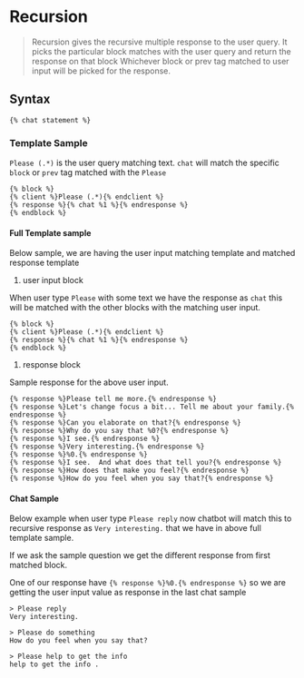 # Recursion
> Recursion gives the recursive multiple response to the user query.
> It picks the particular block matches with the user query and return the response on that block
> Whichever block or prev tag matched to user input will be picked for the response.

## Syntax
```
{% chat statement %}
```

### Template Sample
`Please (.*)` is the user query matching text. `chat` will match the specific `block`
or `prev` tag matched with the `Please` 
```
{% block %}
{% client %}Please (.*){% endclient %}
{% response %}{% chat %1 %}{% endresponse %}
{% endblock %}
```

#### Full Template sample
Below sample, we are having the user input matching template and matched response template

1. user input block


When user type `Please`  with some text we have the response as `chat` this will be matched with the other blocks
with the matching user input.

```
{% block %}
{% client %}Please (.*){% endclient %}
{% response %}{% chat %1 %}{% endresponse %}
{% endblock %}
```

1. response block

Sample response for the above user input.

```
{% response %}Please tell me more.{% endresponse %}
{% response %}Let's change focus a bit... Tell me about your family.{% endresponse %}
{% response %}Can you elaborate on that?{% endresponse %}
{% response %}Why do you say that %0?{% endresponse %}
{% response %}I see.{% endresponse %}
{% response %}Very interesting.{% endresponse %}
{% response %}%0.{% endresponse %}
{% response %}I see.  And what does that tell you?{% endresponse %}
{% response %}How does that make you feel?{% endresponse %}
{% response %}How do you feel when you say that?{% endresponse %}
```

#### Chat Sample
Below example when user type `Please reply`
now chatbot will match this to recursive response as `Very interesting.` 
that we have in above full template sample.

If we ask the sample question we get the different response from first matched block.

One of our response have `{% response %}%0.{% endresponse %}` 
so we are getting the user input value as response in the last chat sample



```
> Please reply          
Very interesting.

> Please do something
How do you feel when you say that?

> Please help to get the info
help to get the info .

```